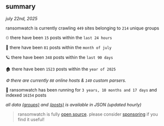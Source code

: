 
## summary
_july 22nd, 2025_

ransomwatch is currently crawling `449` sites belonging to `214` unique groups

⏲ there have been `15` posts within the `last 24 hours`

🦈 there have been `81` posts within the `month of july`

🪐 there have been `348` posts within the `last 90 days`

🏚 there have been `1523` posts within the `year of 2025`

_⚙️ there are currently `88` online hosts & `140` custom parsers._

🦕 ransomwatch has been running for `3 years, 10 months and 17 days` and indexed `16154` posts

_all data  [(groups)](http://ransomwhat.telemetry.ltd/groups) and [(posts)](http://ransomwhat.telemetry.ltd/posts) is available in JSON (updated hourly)_

> ransomwatch is fully [open source](https://github.com/joshhighet/ransomwatch#ransomwatch--). please consider [sponsoring](https://github.com/sponsors/joshhighet) if you find it useful!
